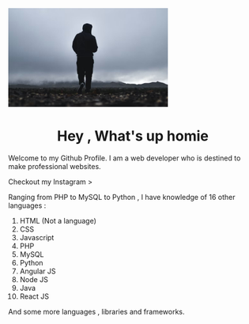 <img src="photo-1422728280635-45167d8b7197.jpg" style="height:200px">
<h1 style="text-align:center;">Hey  , What's up homie</h1>
<p>Welcome to my Github Profile. I am a web developer who is destined to make professional websites.</p>

<a href="https://www.instagram.com/itz_akshatbisht/" style="text-decoration:none">Checkout my Instagram ></a>

<p>Ranging from PHP to MySQL to Python , I have knowledge of 16 other languages :
<ol>
<li>HTML (Not a language)</li>
<li>CSS</li>
<li>Javascript</li>
<li>PHP</li>
<li>MySQL</li>
<li>Python</li>
<li>Angular JS</li>
<li>Node JS</li>
<li>Java</li>
<li>React JS</li>
</ol>
<p>And some more languages , libraries and frameworks.</p>
